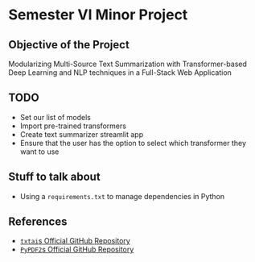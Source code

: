 # Semester VI Minor Project

## Objective of the Project 
Modularizing Multi-Source Text Summarization with Transformer-based Deep Learning and NLP techniques in a Full-Stack Web Application

## TODO
- Set our list of models
- Import pre-trained transformers
- Create text summarizer streamlit app
- Ensure that the user has the option to select which transformer they want to use

## Stuff to talk about
- Using a `requirements.txt` to manage dependencies in Python

## References
- [`txtai`s Official GitHub Repository](https://github.com/neuml/txtai)
- [`PyPDF2`s Official GitHub Repository](https://github.com/py-pdf/pypdf)